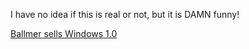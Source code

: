 I have no idea if this is real or not, but it is DAMN funny!

[Ballmer sells Windows 1.0](http://www.goyk.com/flash.asp?path=947)
